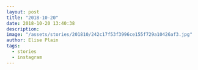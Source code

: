 ```yaml
---
layout: post
title: "2018-10-20"
date: 2018-10-20 13:40:38
description: 
image: "/assets/stories/201810/242c17f53f3996ce155f729a10426af3.jpg"
author: Elise Plain
tags: 
  - stories
  - instagram
---
```



<p></p>
